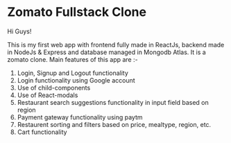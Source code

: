 # Zomato Fullstack Clone

Hi Guys!

This is my first web app with frontend fully made in ReactJs, backend made in NodeJs & Express and database managed in Mongodb Atlas. It is a zomato clone. Main features of this app are :-

1) Login, Signup and Logout functionality
2) Login functionality using Google account
3) Use of child-components
4) Use of React-modals
5) Restaurant search suggestions functionality in input field based on region
6) Payment gateway functionality using paytm
7) Restaurent sorting and filters based on price, mealtype, region, etc.
8) Cart functionality
